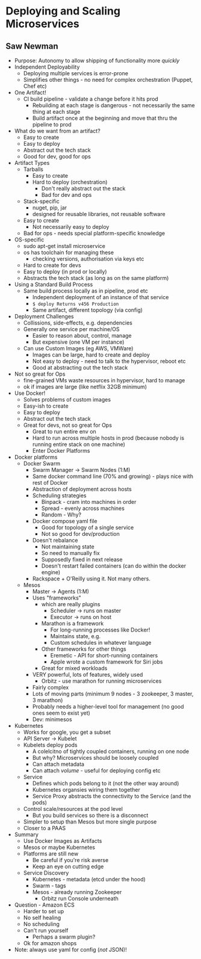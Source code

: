 # Deploying and Scaling Microservices
## Saw Newman

* Purpose: Autonomy to allow shipping of functionality more *quickly*
* Independent Deployability
  * Deploying multiple services is error-prone
  * Simplifies other things - no need for complex orchestration (Puppet, Chef etc)
* One Artifact!
  * CI build pipeline - validate a change before it hits prod
    * Rebuilding at each stage is dangerous - not necessarily the same thing at each stage
    * Build artifact once at the beginning and move that thru the pipeline to prod
* What do we want from an artifact?
  * Easy to create
  * Easy to deploy
  * Abstract out the tech stack
  * Good for dev, good for ops
 * Artifact Types
   * Tarballs
     * Easy to create
     * Hard to deploy (orchestration)
       * Don't really abstract out the stack
       * Bad for dev and ops
   * Stack-specific
     * nuget, pip, jar
     * designed for reusable libraries, not reusable software
   * Easy to create
     * Not necessarily easy to deploy
   * Bad for ops - needs special platform-specific knowledge
 * OS-specific
   * sudo apt-get install microservice
   * os has toolchain for managing these
     * checking versions, authorisation via keys etc
   * Hard to create for devs
   * Easy to deploy (in prod or locally)
   * Abstracts the tech stack (as long as on the same platform)
* Using a Standard Build Process
  * Same build process locally as in pipeline, prod etc
    * Independent deployment of an instance of that service
    * `$ deploy Returns v456 Production` <command> <version> <environment>
    * Same artifact, different topology (via config)
* Deployment Challenges
  * Collissions, side-effects, e.g. dependencies
  * Generally one service per machine/OS
    * Easier to reason about, control, manage
    * But expensive (one VM per instance)
  * Can use Custom Images (eg AWS, VMWare)
    * Images can be large, hard to create and deploy
    * Not easy to deploy - need to talk to the hypervisor, reboot etc
    * Good at abstracting out the tech stack
 * Not so great for Ops
   * fine-grained VMs waste resources in hypervisor, hard to manage
   * ok if images are large (like netflix 32GB minimum)
* Use Docker!
  * Solves problems of custom images
  * Easy-ish to create
  * Easy to deploy
  * Abstract out the tech stack
  * Great for devs, not so great for Ops
    * Great to run entire env on 
    * Hard to run across multiple hosts in prod (because nobody is running entire stack on one machine)
    * Enter Docker Platforms
* Docker platforms
  * Docker Swarm
    * Swarm Manager -> Swarm Nodes (1:M)
    * Same docker command line (70% and growing) - plays nice with rest of Docker
    * Abstraction of deployment across hosts
    * Scheduling strategies
      * Binpack - cram into machines in order
      * Spread - evenly across machines
      * Random - Why?
    * Docker compose yaml file
      * Good for topology of a single service
      * Not so good for dev/production
    * Doesn't rebalance
      * Not maintaining state
      * So need to manually fix 
      * Supposedly fixed in next release
      * Doesn't restart failed containers (can do within the docker engine)
    * Rackspace + O'Reilly using it. Not many others.
  * Mesos
    * Master -> Agents (1:M)
    * Uses "frameworks"
      * which are really plugins
        * Scheduler -> runs on master
        * Executor -> runs on host
      * Marathon is a framework
        * For long-running processes like Docker!
        * Maintains state, e.g. 
        * Custom schedules in whatever language
       * Other frameworks for other things
         * Eremetic - API for short-running containers
         * Apple wrote a custom framework for Siri jobs
       * Great for mixed workloads
    * VERY powerful, lots of features, widely used
      * Orbitz - use marathon for running microservices
    * Fairly complex
    * Lots of moving parts (minimum 9 nodes - 3 zookeeper, 3 master, 3 marathon)
    * Probably needs a higher-level tool for management (no good ones seem to exist yet)
    * Dev: minimesos
 * Kubernetes
   * Works for google, you get a subset
   * API Server -> Kubelet
   * Kubelets deploy pods
     * A colelcitno of tightly coupled containers, running on one node
     * But why? Microservices should be loosely coupled
     * Can attach metadata
     * Can attach *volume* - useful for deploying config etc
   * Service
     * Defines which pods belong to it (not the other way around)
     * Kubernetes organsies wiring them together
     * Service Proxy abstracts the connectivity to the Service (and the pods)
   * Control scale/resources at the pod level
     * But you build services so there is a disconnect
   * Simpler to setup than Mesos but more single purpose
   * Closer to a PAAS
* Summary
  * Use Docker Images as Artifacts
  * Mesos or maybe Kubernetes
  * Platforms are still new
    * Be careful if you're risk averse
    * Keep an eye on cutting edge
  * Service Discovery
    * Kubernetes - metadata (etcd under the hood)
    * Swarm - tags
    * Mesos - already running Zookeeper
      * Orbitz run Console underneath
* Question - Amazon ECS
  *  Harder to set up
  * No self healing
  * No scheduling
  * Can't run yourself
    * Perhaps a swarm plugin?
  * Ok for amazon shops
* Note: always use yaml for config (*not* JSON)!
